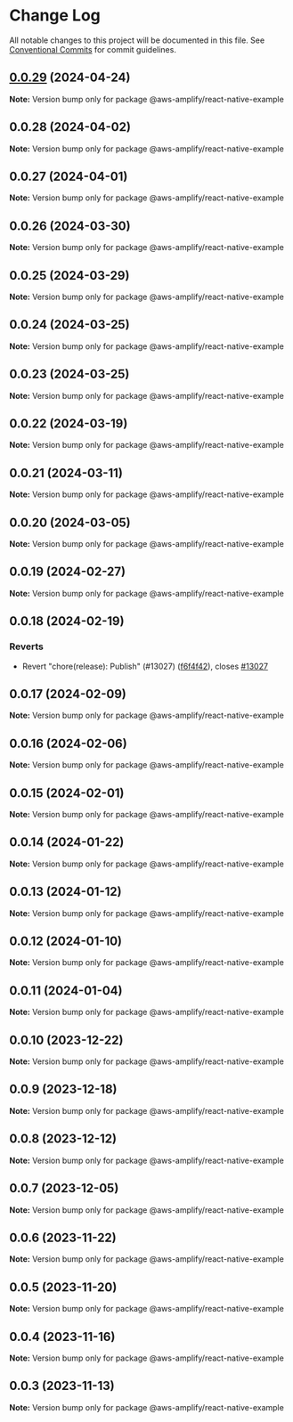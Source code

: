 # Change Log

All notable changes to this project will be documented in this file.
See [Conventional Commits](https://conventionalcommits.org) for commit guidelines.

## [0.0.29](https://github.com/ashwinkumar6/amplify-js/compare/@aws-amplify/react-native-example@0.0.28...@aws-amplify/react-native-example@0.0.29) (2024-04-24)

**Note:** Version bump only for package @aws-amplify/react-native-example

## 0.0.28 (2024-04-02)

**Note:** Version bump only for package @aws-amplify/react-native-example

## 0.0.27 (2024-04-01)

**Note:** Version bump only for package @aws-amplify/react-native-example

## 0.0.26 (2024-03-30)

**Note:** Version bump only for package @aws-amplify/react-native-example

## 0.0.25 (2024-03-29)

**Note:** Version bump only for package @aws-amplify/react-native-example

## 0.0.24 (2024-03-25)

**Note:** Version bump only for package @aws-amplify/react-native-example

## 0.0.23 (2024-03-25)

**Note:** Version bump only for package @aws-amplify/react-native-example

## 0.0.22 (2024-03-19)

**Note:** Version bump only for package @aws-amplify/react-native-example

## 0.0.21 (2024-03-11)

**Note:** Version bump only for package @aws-amplify/react-native-example

## 0.0.20 (2024-03-05)

**Note:** Version bump only for package @aws-amplify/react-native-example

## 0.0.19 (2024-02-27)

**Note:** Version bump only for package @aws-amplify/react-native-example

## 0.0.18 (2024-02-19)

### Reverts

- Revert "chore(release): Publish" (#13027) ([f6f4f42](https://github.com/aws-amplify/amplify-js/commit/f6f4f42befa04ed3c1502fa0adf17c6700abfddf)), closes [#13027](https://github.com/aws-amplify/amplify-js/issues/13027)

## 0.0.17 (2024-02-09)

**Note:** Version bump only for package @aws-amplify/react-native-example

## 0.0.16 (2024-02-06)

**Note:** Version bump only for package @aws-amplify/react-native-example

## 0.0.15 (2024-02-01)

**Note:** Version bump only for package @aws-amplify/react-native-example

## 0.0.14 (2024-01-22)

**Note:** Version bump only for package @aws-amplify/react-native-example

## 0.0.13 (2024-01-12)

**Note:** Version bump only for package @aws-amplify/react-native-example

## 0.0.12 (2024-01-10)

**Note:** Version bump only for package @aws-amplify/react-native-example

## 0.0.11 (2024-01-04)

**Note:** Version bump only for package @aws-amplify/react-native-example

## 0.0.10 (2023-12-22)

**Note:** Version bump only for package @aws-amplify/react-native-example

## 0.0.9 (2023-12-18)

**Note:** Version bump only for package @aws-amplify/react-native-example

## 0.0.8 (2023-12-12)

**Note:** Version bump only for package @aws-amplify/react-native-example

## 0.0.7 (2023-12-05)

**Note:** Version bump only for package @aws-amplify/react-native-example

## 0.0.6 (2023-11-22)

**Note:** Version bump only for package @aws-amplify/react-native-example

## 0.0.5 (2023-11-20)

**Note:** Version bump only for package @aws-amplify/react-native-example

## 0.0.4 (2023-11-16)

**Note:** Version bump only for package @aws-amplify/react-native-example

## 0.0.3 (2023-11-13)

**Note:** Version bump only for package @aws-amplify/react-native-example
